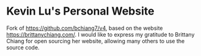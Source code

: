 # Kevin Lu's Personal Website

Fork of https://github.com/bchiang7/v4, based on the website https://brittanychiang.com/. I would like to express my gratitude to Brittany Chiang for open sourcing her website, allowing many others to use the source code.
